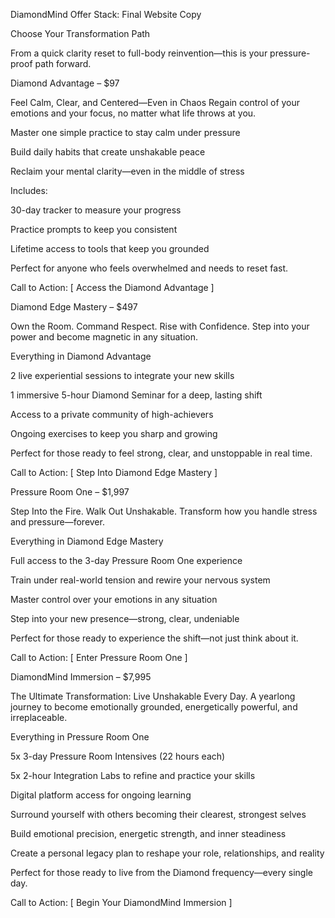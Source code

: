 DiamondMind Offer Stack: Final Website Copy

Choose Your Transformation Path

From a quick clarity reset to full-body reinvention—this is your pressure-proof path forward.

Diamond Advantage – $97

Feel Calm, Clear, and Centered—Even in Chaos
Regain control of your emotions and your focus, no matter what life throws at you.

Master one simple practice to stay calm under pressure

Build daily habits that create unshakable peace

Reclaim your mental clarity—even in the middle of stress

Includes:

30-day tracker to measure your progress

Practice prompts to keep you consistent

Lifetime access to tools that keep you grounded

Perfect for anyone who feels overwhelmed and needs to reset fast.

Call to Action: [ Access the Diamond Advantage ]

Diamond Edge Mastery – $497

Own the Room. Command Respect. Rise with Confidence.
Step into your power and become magnetic in any situation.

Everything in Diamond Advantage

2 live experiential sessions to integrate your new skills

1 immersive 5-hour Diamond Seminar for a deep, lasting shift

Access to a private community of high-achievers

Ongoing exercises to keep you sharp and growing

Perfect for those ready to feel strong, clear, and unstoppable in real time.

Call to Action: [ Step Into Diamond Edge Mastery ]

Pressure Room One – $1,997

Step Into the Fire. Walk Out Unshakable.
Transform how you handle stress and pressure—forever.

Everything in Diamond Edge Mastery

Full access to the 3-day Pressure Room One experience

Train under real-world tension and rewire your nervous system

Master control over your emotions in any situation

Step into your new presence—strong, clear, undeniable

Perfect for those ready to experience the shift—not just think about it.

Call to Action: [ Enter Pressure Room One ]

DiamondMind Immersion – $7,995

The Ultimate Transformation: Live Unshakable Every Day.
A yearlong journey to become emotionally grounded, energetically powerful, and irreplaceable.

Everything in Pressure Room One

5x 3-day Pressure Room Intensives (22 hours each)

5x 2-hour Integration Labs to refine and practice your skills

Digital platform access for ongoing learning

Surround yourself with others becoming their clearest, strongest selves

Build emotional precision, energetic strength, and inner steadiness

Create a personal legacy plan to reshape your role, relationships, and reality

Perfect for those ready to live from the Diamond frequency—every single day.

Call to Action: [ Begin Your DiamondMind Immersion ]
